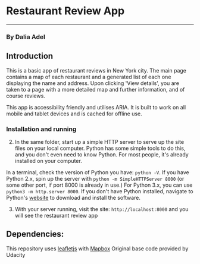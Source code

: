 # Restaurant Review App
---
### By Dalia Adel

## Introduction

This is a basic app of restaurant reviews in New York city. The main page contains a map of each restaurant and a generated list of each one displaying the name and address. Upon clicking 'View details', you are taken to a page with a more detailed map and further information, and of course reviews.

This app is accessibility friendly and utilises ARIA. It is built to work on all mobile and tablet devices and is cached for offline use.

### Installation and running


2. In the same folder, start up a simple HTTP server to serve up the site files on your local computer. Python has some simple tools to do this, and you don't even need to know Python. For most people, it's already installed on your computer.

In a terminal, check the version of Python you have: `python -V`. If you have Python 2.x, spin up the server with `python -m SimpleHTTPServer 8000` (or some other port, if port 8000 is already in use.) For Python 3.x, you can use `python3 -m http.server 8000`. If you don't have Python installed, navigate to Python's [website](https://www.python.org/) to download and install the software.

3. With your server running, visit the site: `http://localhost:8000` and you will see the restaurant review app

## Dependencies:

This repository uses [leafletjs](https://leafletjs.com/) with [Mapbox](https://www.mapbox.com/)
Original base code provided by Udacity
